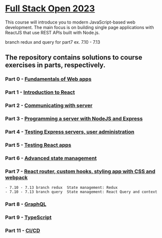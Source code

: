 # [Full Stack Open 2023](https://fullstackopen.com/en/)

This course will introduce you to modern JavaScript-based web development. The main focus is on building single page applications with ReactJS that use REST APIs built with Node.js.

branch redux and query for part7 ex. 7.10 - 7.13

## The repository contains solutions to course exercises in parts, respectively.

### Part 0 - [Fundamentals of Web apps](https://fullstackopen.com/en/part0)

### Part 1 - [Introduction to React](https://fullstackopen.com/en/part1)

### Part 2 - [Communicating with server](https://fullstackopen.com/en/part2)

### Part 3 - [Programming a server with NodeJS and Express](https://fullstackopen.com/en/part3)

### Part 4 - [Testing Express servers, user administration](https://fullstackopen.com/en/part4)

### Part 5 - [Testing React apps](https://fullstackopen.com/en/part5)

### Part 6 - [Advanced state management](https://fullstackopen.com/en/part6)

### Part 7 - [React router, custom hooks, styling app with CSS and webpack](https://fullstackopen.com/en/part7)
    - 7.10 - 7.13 branch redux  State management: Redux
    - 7.10 - 7.13 branch query  State management: React Query and context

### Part 8 - [GraphQL](https://fullstackopen.com/en/part8)

### Part 9 - [TypeScript](https://fullstackopen.com/en/part9)

### Part 11 - [CI/CD](https://fullstackopen.com/en/part11)